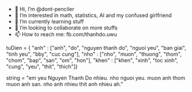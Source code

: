 - 👋 Hi, I’m @dont-penciler
- 👀 I’m interested in math, statistics, AI and my confused girlfriend
- 🌱 I’m currently learning stuff
- 💞️ I’m looking to collaborate on more stuffs
- 📫 How to reach me: fb.com/thanhdo.uwu

<!---
dont-penciler/dont-penciler is a ✨ special ✨ repository because its `README.md` (this file) appears on your GitHub profile.
You can click the Preview link to take a look at your changes.
--->

tuDien = { "anh" : ["anh", "do", "nguyen thanh do", "nguoi yeu", "ban giai", "tinh yeu", "bby", "cuc cung"], "nho" : ["nho", "muon", "thuong", "thom", "chom", "bap", "san", "om", "hon"], "khen" : ["khen", "xinh", "toc xinh", "cung", "yeu", "thit", "thich"]}

string = "em yeu Nguyen Thanh Do nhieu. nho nguoi yeu. muon anh thom muon anh san. nho anh nhieu thit anh nhieu ah."
